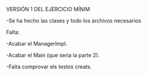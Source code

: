 VERSIÓN 1 DEL EJERCICIO MÍNIM

-Se ha hecho las clases y todo los archivos necesarios

Falta:

-Acabar el ManagerImpl.

-Acabar el Main (que seria la parte 2).

-Falta comprovar els testos creats.